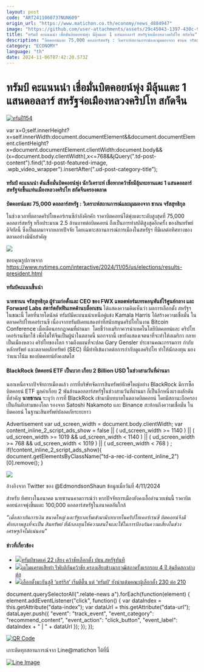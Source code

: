 ```yaml
---
layout: post
code: "ART2411060737NUN609"
origin_url: "https://www.matichon.co.th/economy/news_4884947"
image: "https://github.com/user-attachments/assets/29c45043-1397-430c-9050-55577e9b388f"
title: "ทรัมป์ คะแนนนำ เชื่อมั่นบิตคอยน์พุ่ง มีลุ้นแตะ 1 แสนดอลลาร์ สหรัฐจ่อเมืองหลวงคริปโท สกัดจีน"
description: "บิตคอยน์แตะ 75,000 ดอลลาร์สหรัฐ : วิเคราะห์สถานการณ์และมุมมองจาก ชานน จรัสสุทธิกุล"
category: "ECONOMY"
language: "th"
date: 2024-11-06T07:42:20.573Z
---
```


# ทรัมป์ คะแนนนำ เชื่อมั่นบิตคอยน์พุ่ง มีลุ้นแตะ 1 แสนดอลลาร์ สหรัฐจ่อเมืองหลวงคริปโท สกัดจีน

[![](https://www.matichon.co.th/wp-content/uploads/2024/11/ทรัมปื154.jpg "ทรัมปื154")](https://www.matichon.co.th/wp-content/uploads/2024/11/ทรัมปื154.jpg)

var x=0;self.innerHeight?x=self.innerWidth:document.documentElement&&document.documentElement.clientHeight?x=document.documentElement.clientWidth:document.body&&(x=document.body.clientWidth),x<=768&&jQuery(".td-post-content").find(".td-post-featured-image, .wpb\_video\_wrapper").insertAfter(".ud-post-category-title");

#### **ทรัมป์ คะแนนนำ ดันเชื่อมั่นบิตคอยน์พุ่ง นักวิเคราะห์ เชื่อหากคว้าชัยมีลุ้นทะยานแตะ 1 แสนดอลลาร์ สหรัฐจ่อขึ้นแท่นเมืองหลวงคริปโท สกัดจีนครองตลาด**

**บิตคอยน์แตะ 75,000 ดอลลาร์สหรัฐ : วิเคราะห์สถานการณ์และมุมมองจาก ชานน จรัสสุทธิกุล**

ในช่วงเวลาที่ตลาดคริปโทเคอร์เรนซีกำลังคึกคัก ราคาบิตคอยน์ได้พุ่งแตะระดับสูงสุดที่ 75,000 ดอลลาร์สหรัฐ หรือประมาณ 2.5 ล้านบาทต่อบิตคอยน์ ถือเป็นการทำสถิติสูงสุดอีกครั้ง ของสินทรัพย์ดิจิทัลนี้ ซึ่งเป็นผลมาจากหลายปัจจัย โดยเฉพาะสถานการณ์การเมืองในสหรัฐฯ ที่มีผลต่อทิศทางของตลาดอย่างมีนัยสำคัญ

![](https://www.matichon.co.th/wp-content/uploads/2024/11/Picture1.png)

ขอบคุณรูปภาพจาก https://www.nytimes.com/interactive/2024/11/05/us/elections/results-president.html

#### **ทรัมป์คะแนนขึ้นนำ**

**นายชานน จรัสสุทธิกุล ผู้ร่วมก่อตั้งและ CEO ของ FWX แพลตฟอร์มเทรดอนุพันธ์ไร้ศูนย์กลาง และ Forward Labs สตาร์ตอัพฟินเทคด้านบล็อกเชน** ได้แสดงความคิดเห็นว่า ผลการเลือกตั้ง สหรัฐฯ ในขณะนี้ โดยที่นายโดนัลด์ ทรัมป์มีคะแนนนำเหนือคู่แข่ง Kamala Harris ได้สร้างความเชื่อมั่น ในตลาดคริปโทเคอร์เรนซี เนื่องจากทรัมป์เคยแสดงท่าทีสนับสนุนคริปโทในงาน Bitcoin Conference เมื่อเดือนกรกฎาคมที่ผ่านมา  โดยชี้ว่าอเมริกาควรนำเทคโนโลยีบิตคอยน์และ คริปโทเคอร์เรนซีมาใช้ เพื่อไม่ให้จีนเป็นผู้นำในตลาดนี้ นอกจากนี้ เขายังแสดงเจตนาที่จะทำให้อเมริกา กลายเป็นเมืองหลวง คริปโทของโลก รวมถึงแผนที่จะปลด Gary Gensler ประธานคณะกรรมการ กำกับหลักทรัพย์ และตลาดหลักทรัพย์ (SEC) ที่มีท่าทีเข้มงวดต่อการกำกับดูแลคริปโท ทำให้นักลงทุน มองว่าแนวโน้ม ของบิตคอยน์ยังคงสดใส

#### **BlackRock บิตคอยน์ ETF เป็นบวก เกือบ 2 Billion USD ในช่วงสามวันที่ผ่านมา**

นอกเหนือจากปัจจัยการเมืองแล้ว การที่บริษัทจัดการสินทรัพย์ยักษ์ใหญ่อย่าง BlackRock มีการซื้อ บิตคอยน์ ETF มูลค่าเกือบ 2 พันล้านดอลลาร์สหรัฐในช่วงสามวันที่ผ่านมา ก็เป็นอีกหนึ่งแรงผลักดัน ที่สำคัญ **นายชานน** ระบุว่า การที่ BlackRock เข้ามามีบทบาทในตลาดบิตคอยน์ โดยมีสถานะถือครอง เป็นอันดับสามของโลก รองจาก Satoshi Nakamoto และ Binance สะท้อนถึงความเชื่อมั่น ในบิตคอยน์ ในฐานะสินทรัพย์ปลอดภัยระยะยาว

Advertisement var ud\_screen\_width = document.body.clientWidth; var content\_inline\_2\_script\_ads\_show = false || ( ud\_screen\_width >= 1140 ) || ( ud\_screen\_width >= 1019 && ud\_screen\_width < 1140 ) || ( ud\_screen\_width >= 768 && ud\_screen\_width < 1019 ) || ( ud\_screen\_width < 768 ) ; if(!content\_inline\_2\_script\_ads\_show){ document.getElementsByClassName("td-a-rec-id-content\_inline\_2")\[0\].remove(); }

![](https://www.matichon.co.th/wp-content/uploads/2024/11/Picture2.png)

อ้างอิงจาก Twitter ของ @EdmondsonShaun ข้อมูลเมื่อวันที่ 4/11/2024

สำหรับ ทิศทางในอนาคต นายชานนคาดการณ์ว่า หากปัจจัยการเมืองยังคงเอื้ออำนวยเช่นนี้ ราคาบิตคอยน์อาจพุ่งขึ้นแตะ 100,000 ดอลลาร์สหรัฐในอนาคตอันใกล้

_“เมื่อสถาบันการเงิน ขนาดใหญ่ และรัฐบาลเริ่มเข้ามามีบทบาทในคริปโทเคอร์เรนซี บิตคอยน์จึงมีศักยภาพสูงที่จะเป็น สินทรัพย์ ที่นักลงทุนให้ความสนใจและใช้ในการป้องกันความเสี่ยงในช่วงเศรษฐกิจไม่แน่นอน”_

#### ข่าวที่เกี่ยวข้อง

*   [![](https://www.matichon.co.th/wp-content/uploads/2024/11/47-1.jpg)ทรัมป์ขาดแค่ 22 เสียง คว้าชัยเลือกตั้ง ปธน.สหรัฐทันที](https://www.matichon.co.th/foreign/news_4884891)
*   [![](https://www.matichon.co.th/wp-content/uploads/2024/11/cpth.jpg)เดโมแครตเสียท่า รีพับลิกันคว้าชัย ครองเสียงข้างมากวุฒิสภาครั้งแรกรอบ 4 ปี ลุ้นยึดสภาล่างต่อ](https://www.matichon.co.th/foreign/news_4884746)
*   [![](https://www.matichon.co.th/wp-content/uploads/2024/11/AP24307022887867-728.jpg)เลือกตั้งมะกันสูสี ‘แฮร์ริส’ เริ่มตีตื้น แต่ ‘ทรัมป์’ ยังนำแต้มคณะผู้เลือกตั้ง 230 ต่อ 210](https://www.matichon.co.th/foreign/news_4884667) 

document.querySelectorAll(".relate-news a").forEach(function(element) { element.addEventListener("click", function() { var dataIndex = this.getAttribute("data-index"); var dataUrl = this.getAttribute("data-url"); dataLayer.push({ "event": "track\_event", "event\_category": "recommend\_content", "event\_action": "click\_button", "event\_label": dataIndex + " | " + dataUrl }); }); });

[![QR Code](https://www.matichon.co.th/wp-content/uploads/2023/07/wob1371z.jpg)](https://lin.ee/ht0nDxX)

เกาะติดทุกสถานการณ์จาก Line@matichon ได้ที่นี่

[![Line Image](https://www.matichon.co.th/wp-content/uploads/2023/07/th.png)](https://lin.ee/ht0nDxX)